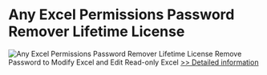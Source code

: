 # Any Excel Permissions Password Remover Lifetime License
![Any Excel Permissions Password Remover Lifetime License](https://mycommerce.akamaized.net/api/pimages/P300998570/BIG/300998570.PNG)
Remove Password to Modify Excel and Edit Read-only Excel
[>> Detailed information](https://secure.shareit.com/shareit/product.html?productid=300998570&affiliateid=200057808)